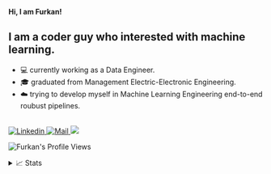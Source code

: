 **Hi, I am Furkan!**

## I am a coder guy who interested with machine learning.

* 💻 currently working as a Data Engineer.
* 🎓 graduated from Management Electric-Electronic Engineering.
* ☁️ trying to develop myself in Machine Learning Engineering end-to-end roubust pipelines.


<a href="https://github.com/furkancets">
</a>
<br/>
<a href="https://www.linkedin.com/in/furkan-cetukkaya/">
    <img src="https://img.shields.io/badge/LinkedIn-0077B5?style=for-the-badge&logo=linkedin&logoColor=white" alt="Linkedin">
</a>
<a href="mailto:furkancets@gmail.com">
    <img src="https://img.shields.io/badge/Gmail-D14836?style=for-the-badge&logo=gmail&logoColor=white" alt="Mail">
</a>


<a href="https://github.com/furkancets">
    <img src="https://github-stats-alpha.vercel.app/api?username=furkancets&cc=22272e&tc=37BCF6&ic=fff&bc=0000">
</a>
  
![Furkan's Profile Views](https://komarev.com/ghpvc/?username=furkancets&color=blue)


<details>
<summary>📈 Stats</summary>
My Github Stats

![](http://github-profile-summary-cards.vercel.app/api/cards/profile-details?username=furkancets&theme=dracula) 

![](http://github-profile-summary-cards.vercel.app/api/cards/repos-per-language?username=furkancets&theme=dracula) 
![](http://github-profile-summary-cards.vercel.app/api/cards/most-commit-language?username=furkancets&theme=dracula)

</details>